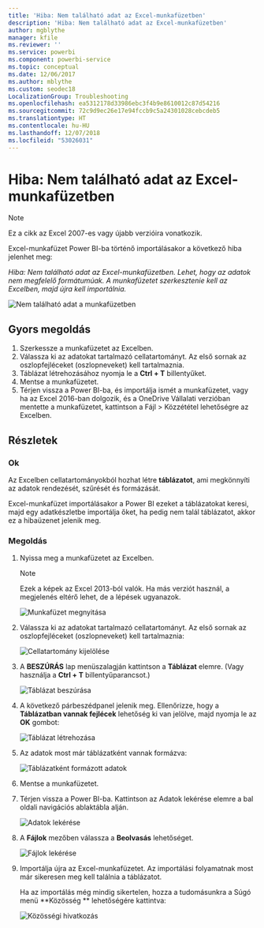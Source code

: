 ```yaml
---
title: 'Hiba: Nem található adat az Excel-munkafüzetben'
description: 'Hiba: Nem található adat az Excel-munkafüzetben'
author: mgblythe
manager: kfile
ms.reviewer: ''
ms.service: powerbi
ms.component: powerbi-service
ms.topic: conceptual
ms.date: 12/06/2017
ms.author: mblythe
ms.custom: seodec18
LocalizationGroup: Troubleshooting
ms.openlocfilehash: ea5312178d33986ebc3f4b9e8610012c87d54216
ms.sourcegitcommit: 72c9d9ec26e17e94fccb9c5a24301028cebcdeb5
ms.translationtype: HT
ms.contentlocale: hu-HU
ms.lasthandoff: 12/07/2018
ms.locfileid: "53026031"
---
```

# <a name="error-we-couldnt-find-any-data-in-your-excel-workbook"></a>Hiba: Nem található adat az Excel-munkafüzetben

>[!NOTE]
>Ez a cikk az Excel 2007-es vagy újabb verzióira vonatkozik.

Excel-munkafüzet Power BI-ba történő importálásakor a következő hiba jelenhet meg:

*Hiba: Nem található adat az Excel-munkafüzetben. Lehet, hogy az adatok nem megfelelő formátumúak. A munkafüzetet szerkesztenie kell az Excelben, majd újra kell importálnia.*

![Nem található adat a munkafüzetben](media/service-admin-troubleshoot-excel-workbook-data/pbi_wecouldntfindanydata.png)

## <a name="quick-solution"></a>Gyors megoldás
1. Szerkessze a munkafüzetet az Excelben.
2. Válassza ki az adatokat tartalmazó cellatartományt. Az első sornak az oszlopfejléceket (oszlopneveket) kell tartalmaznia.
3. Táblázat létrehozásához nyomja le a **Ctrl + T** billentyűket.
4. Mentse a munkafüzetet.
5. Térjen vissza a Power BI-ba, és importálja ismét a munkafüzetet, vagy ha az Excel 2016-ban dolgozik, és a OneDrive Vállalati verzióban mentette a munkafüzetet, kattintson a Fájl > Közzététel lehetőségre az Excelben.

## <a name="details"></a>Részletek
### <a name="cause"></a>Ok
Az Excelben cellatartományokból hozhat létre **táblázatot**, ami megkönnyíti az adatok rendezését, szűrését és formázását.

Excel-munkafüzet importálásakor a Power BI ezeket a táblázatokat keresi, majd egy adatkészletbe importálja őket, ha pedig nem talál táblázatot, akkor ez a hibaüzenet jelenik meg.

### <a name="solution"></a>Megoldás
1. Nyissa meg a munkafüzetet az Excelben. 
    >[!NOTE]
    >Ezek a képek az Excel 2013-ból valók. Ha más verziót használ, a megjelenés eltérő lehet, de a lépések ugyanazok.
    
    ![Munkafüzet megnyitása](media/service-admin-troubleshoot-excel-workbook-data/pbi_trb_xlwksht1.png)
2. Válassza ki az adatokat tartalmazó cellatartományt. Az első sornak az oszlopfejléceket (oszlopneveket) kell tartalmaznia:
   
    ![Cellatartomány kijelölése](media/service-admin-troubleshoot-excel-workbook-data/pbi_trb_xlwksht2.png)
3. A **BESZÚRÁS** lap menüszalagján kattintson a **Táblázat** elemre. (Vagy használja a **Ctrl + T** billentyűparancsot.)
   
    ![Táblázat beszúrása](media/service-admin-troubleshoot-excel-workbook-data/pbi_trb_xlwksht3.png)
4. A következő párbeszédpanel jelenik meg. Ellenőrizze, hogy a **Táblázatban vannak fejlécek** lehetőség ki van jelölve, majd nyomja le az **OK** gombot:
   
    ![Táblázat létrehozása](media/service-admin-troubleshoot-excel-workbook-data/pbi_trb_xlcreatetbl.png)
5. Az adatok most már táblázatként vannak formázva:
   
    ![Táblázatként formázott adatok](media/service-admin-troubleshoot-excel-workbook-data/pbi_trb_xltbl.png)
6. Mentse a munkafüzetet.
7. Térjen vissza a Power BI-ba. Kattintson az Adatok lekérése elemre a bal oldali navigációs ablaktábla alján.
   
    ![Adatok lekérése](media/service-admin-troubleshoot-excel-workbook-data/pbi_getdata.png)
8. A **Fájlok** mezőben válassza a **Beolvasás** lehetőséget.
   
    ![Fájlok lekérése](media/service-admin-troubleshoot-excel-workbook-data/pbi_getfiles.png)
9. Importálja újra az Excel-munkafüzetet. Az importálási folyamatnak most már sikeresen meg kell találnia a táblázatot.
   
    Ha az importálás még mindig sikertelen, hozza a tudomásunkra a Súgó menü **Közösség ** lehetőségére kattintva:
   
    ![Közösségi hivatkozás](media/service-admin-troubleshoot-excel-workbook-data/pbi_questionmenucommunity.png)
